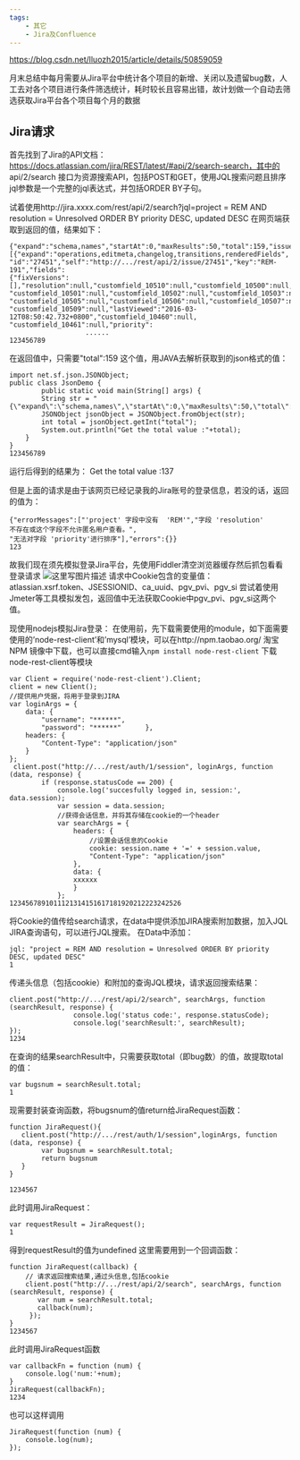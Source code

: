 ```yaml
---
tags:
    - 其它
    - Jira及Confluence
---
```


https://blog.csdn.net/lluozh2015/article/details/50859059



月末总结中每月需要从Jira平台中统计各个项目的新增、关闭以及遗留bug数，人工去对各个项目进行条件筛选统计，耗时较长且容易出错，故计划做一个自动去筛选获取Jira平台各个项目每个月的数据

## **Jira请求**

首先找到了Jira的API文档：https://docs.atlassian.com/jira/REST/latest/#api/2/search-search，其中的 api/2/search 接口为资源搜索API，包括POST和GET，使用JQL搜索问题且排序jql参数是一个完整的jql表达式，并包括ORDER BY子句。

试着使用http://jira.xxxx.com/rest/api/2/search?jql=project = REM AND resolution = Unresolved ORDER BY priority DESC, updated DESC
在网页端获取到返回的值，结果如下：

```
{"expand":"schema,names","startAt":0,"maxResults":50,"total":159,"issues":
[{"expand":"operations,editmeta,changelog,transitions,renderedFields",
"id":"27451","self":"http://.../rest/api/2/issue/27451","key":"REM-191","fields":
{"fixVersions":[],"resolution":null,"customfield_10510":null,"customfield_10500":null,
"customfield_10501":null,"customfield_10502":null,"customfield_10503":null,"customfield_10504":null,
"customfield_10505":null,"customfield_10506":null,"customfield_10507":null,"customfield_10508":null,
"customfield_10509":null,"lastViewed":"2016-03-12T08:50:42.732+0800","customfield_10460":null,
"customfield_10461":null,"priority":
                   ......
123456789
```

在返回值中，只需要"total":159 这个值，用JAVA去解析获取到的json格式的值：

```
import net.sf.json.JSONObject;
public class JsonDemo {
		public static void main(String[] args) {
		String str = "{\"expand\":\"schema,names\",\"startAt\":0,\"maxResults\":50,\"total\":159}";
		JSONObject jsonObject = JSONObject.fromObject(str);  
		int total = jsonObject.getInt("total");
		System.out.println("Get the total value :"+total);		
	}	
}
123456789
```

运行后得到的结果为：
Get the total value :137

但是上面的请求是由于该网页已经记录我的Jira账号的登录信息，若没的话，返回的值为：

```
{"errorMessages":["'project' 字段中没有  'REM'","字段 'resolution' 
不存在或这个字段不允许匿名用户查看。",
"无法对字段 'priority'进行排序"],"errors":{}}
123
```

故我们现在须先模拟登录Jira平台，先使用Fiddler清空浏览器缓存然后抓包看看登录请求
![这里写图片描述](/img-post/开发/其它/Jira及Confluence/【Jira数据自动化】Jira接口请求（一）.assets/format,png.png)
请求中Cookie包含的变量值：atlassian.xsrf.token、JSESSIONID、ca_uuid、pgv_pvi、pgv_si
尝试着使用Jmeter等工具模拟发包，返回值中无法获取Cookie中pgv_pvi、pgv_si这两个值。

现使用nodejs模拟Jira登录：
在使用前，先下载需要使用的module，如下面需要使用的’node-rest-client’和’mysql’模块，可以在http://npm.taobao.org/ 淘宝 NPM 镜像中下载，也可以直接cmd输入`npm install node-rest-client` 下载node-rest-client等模块

```
var Client = require('node-rest-client').Client;
client = new Client();
//提供用户凭据，将用于登录到JIRA
var loginArgs = {
    data: {
        "username": "******",
        "password": "******"      },
    headers: {
        "Content-Type": "application/json"
    }
};
 client.post("http://.../rest/auth/1/session", loginArgs, function (data, response) {
        if (response.statusCode == 200) {
            console.log('succesfully logged in, session:', data.session);
            var session = data.session;
            //获得会话信息，并将其存储在cookie的一个header
            var searchArgs = {
                headers: {
                    //设置会话信息的Cookie
                    cookie: session.name + '=' + session.value,
                    "Content-Type": "application/json"
                },
                data: { 
                xxxxxx 
                }
            };
1234567891011121314151617181920212223242526
```

将Cookie的值传给search请求，在data中提供添加JIRA搜索附加数据，加入JQL JIRA查询语句，可以进行JQL搜索。
在Data中添加：

```
jql: "project = REM AND resolution = Unresolved ORDER BY priority DESC, updated DESC"
1
```

传递头信息（包括cookie）和附加的查询JQL模块，请求返回搜索结果：

```
client.post("http://.../rest/api/2/search", searchArgs, function (searchResult, response) {
                console.log('status code:', response.statusCode);
                console.log('searchResult:', searchResult);
});
1234
```

在查询的结果searchResult中，只需要获取total（即bug数）的值，故提取total的值：

```
var bugsnum = searchResult.total;
1
```

现需要封装查询函数，将bugsnum的值return给JiraRequest函数：

```
function JiraRequest(){
   client.post("http://.../rest/auth/1/session",loginArgs, function (data, response) {
        var bugsnum = searchResult.total;
        return bugsnum
   }
}

1234567
```

此时调用JiraRequest：

```
var requestResult = JiraRequest();
1
```

得到requestResult的值为undefined
这里需要用到一个回调函数：

```
function JiraRequest(callback) {    
    // 请求返回搜索结果,通过头信息,包括cookie
    client.post("http://.../rest/api/2/search", searchArgs, function (searchResult, response) {
       var num = searchResult.total;
       callback(num);
     });
}
1234567
```

此时调用JiraRequest函数

```
var callbackFn = function (num) {   
    console.log('num:'+num);
}
JiraRequest(callbackFn);
1234
```

也可以这样调用

```
JiraRequest(function (num) {
    console.log(num);
});
```